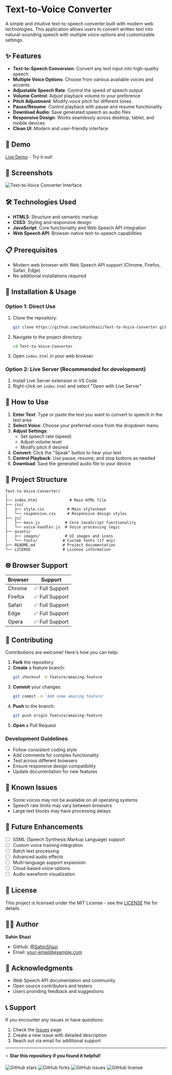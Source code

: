 # Text-to-Voice Converter

A simple and intuitive text-to-speech converter built with modern web technologies. This application allows users to convert written text into natural-sounding speech with multiple voice options and customizable settings.

## ✨ Features

- **Text-to-Speech Conversion**: Convert any text input into high-quality speech
- **Multiple Voice Options**: Choose from various available voices and accents
- **Adjustable Speech Rate**: Control the speed of speech output
- **Volume Control**: Adjust playback volume to your preference
- **Pitch Adjustment**: Modify voice pitch for different tones
- **Pause/Resume**: Control playback with pause and resume functionality
- **Download Audio**: Save generated speech as audio files
- **Responsive Design**: Works seamlessly across desktop, tablet, and mobile devices
- **Clean UI**: Modern and user-friendly interface

## 🚀 Demo

[Live Demo](https://warm-sawine-7d5207.netlify.app/) - Try it out!

## 📸 Screenshots

![Text-to-Voice Converter Interface](screenshot1.png)

## 🛠️ Technologies Used

- **HTML5**: Structure and semantic markup
- **CSS3**: Styling and responsive design
- **JavaScript**: Core functionality and Web Speech API integration
- **Web Speech API**: Browser-native text-to-speech capabilities

## 📋 Prerequisites

- Modern web browser with Web Speech API support (Chrome, Firefox, Safari, Edge)
- No additional installations required

## 🎯 Installation & Usage

### Option 1: Direct Use
1. Clone the repository:
   ```bash
   git clone https://github.com/SahinShazi/Text-to-Voice-Converter.git
   ```

2. Navigate to the project directory:
   ```bash
   cd Text-to-Voice-Converter
   ```

3. Open `index.html` in your web browser

### Option 2: Live Server (Recommended for development)
1. Install Live Server extension in VS Code
2. Right-click on `index.html` and select "Open with Live Server"

## 🔧 How to Use

1. **Enter Text**: Type or paste the text you want to convert to speech in the text area
2. **Select Voice**: Choose your preferred voice from the dropdown menu
3. **Adjust Settings**: 
   - Set speech rate (speed)
   - Adjust volume level
   - Modify pitch if desired
4. **Convert**: Click the "Speak" button to hear your text
5. **Control Playback**: Use pause, resume, and stop buttons as needed
6. **Download**: Save the generated audio file to your device

## 📁 Project Structure

```
Text-to-Voice-Converter/
│
├── index.html              # Main HTML file
├── css/
│   ├── style.css          # Main stylesheet
│   └── responsive.css     # Responsive design styles
├── js/
│   ├── main.js           # Core JavaScript functionality
│   └── voice-handler.js  # Voice processing logic
├── assets/
│   ├── images/           # UI images and icons
│   └── fonts/           # Custom fonts (if any)
├── README.md            # Project documentation
└── LICENSE              # License information
```

## 🌐 Browser Support

| Browser | Support |
|---------|---------|
| Chrome  | ✅ Full Support |
| Firefox | ✅ Full Support |
| Safari  | ✅ Full Support |
| Edge    | ✅ Full Support |
| Opera   | ✅ Full Support |

## 🤝 Contributing

Contributions are welcome! Here's how you can help:

1. **Fork** the repository
2. **Create** a feature branch:
   ```bash
   git checkout -b feature/amazing-feature
   ```
3. **Commit** your changes:
   ```bash
   git commit -m 'Add some amazing feature'
   ```
4. **Push** to the branch:
   ```bash
   git push origin feature/amazing-feature
   ```
5. **Open** a Pull Request

### Development Guidelines

- Follow consistent coding style
- Add comments for complex functionality
- Test across different browsers
- Ensure responsive design compatibility
- Update documentation for new features

## 🐛 Known Issues

- Some voices may not be available on all operating systems
- Speech rate limits may vary between browsers
- Large text blocks may have processing delays

## 📝 Future Enhancements

- [ ] SSML (Speech Synthesis Markup Language) support
- [ ] Custom voice training integration
- [ ] Batch text processing
- [ ] Advanced audio effects
- [ ] Multi-language support expansion
- [ ] Cloud-based voice options
- [ ] Audio waveform visualization

## 📜 License

This project is licensed under the MIT License - see the [LICENSE](LICENSE) file for details.

## 👨‍💻 Author

**Sahin Shazi**
- GitHub: [@SahinShazi](https://github.com/SahinShazi)
- Email: [your-email@example.com](mailto:your-email@example.com)

## 🙏 Acknowledgments

- Web Speech API documentation and community
- Open source contributors and testers
- Users providing feedback and suggestions

## 📞 Support

If you encounter any issues or have questions:

1. Check the [Issues](https://github.com/SahinShazi/Text-to-Voice-Converter/issues) page
2. Create a new issue with detailed description
3. Reach out via email for additional support

---

⭐ **Star this repository if you found it helpful!**

![GitHub stars](https://img.shields.io/github/stars/SahinShazi/Text-to-Voice-Converter?style=social)
![GitHub forks](https://img.shields.io/github/forks/SahinShazi/Text-to-Voice-Converter?style=social)
![GitHub issues](https://img.shields.io/github/issues/SahinShazi/Text-to-Voice-Converter)
![GitHub license](https://img.shields.io/github/license/SahinShazi/Text-to-Voice-Converter)